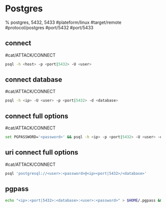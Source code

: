 # Postgres

% postgres, 5432, 5433
#plateform/linux  #target/remote  #protocol/postgres #port/5432 #port/5433

## connect
#cat/ATTACK/CONNECT 
```bash
psql -h <host> -p <port|5432> -U <user>
```

## connect database
#cat/ATTACK/CONNECT 
```bash
psql -h <ip> -U <user> -p <port|5432> -d <database>
```

## connect full options
#cat/ATTACK/CONNECT 
```bash
set PGPASSWORD='<password>' && psql -h <ip> -p <port|5432> -U <user> -d <database>
```

## uri connect full options
#cat/ATTACK/CONNECT 
```bash
psql 'postgresql://<user>:<password>@<ip><port|5432>/<database>'
```

## pgpass
```bash
echo "<ip>:<port|5432>:<database>:<user>:<password>" > $HOME/.pgpass && chmod 0600 $HOME/.pgpass
```